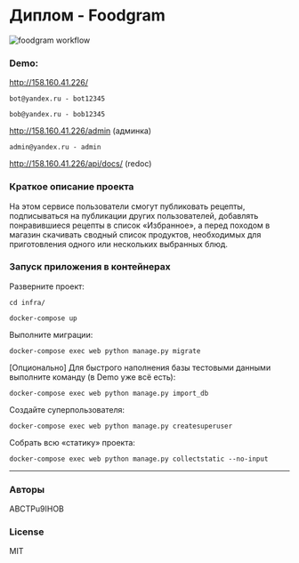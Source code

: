 # Диплом - Foodgram

![foodgram workflow](https://github.com/abctpu9ihob/foodgram-project-react/actions/workflows/foodgram_workflow.yml/badge.svg)

### Demo:

http://158.160.41.226/

```bot@yandex.ru - bot12345```

```bob@yandex.ru - bob12345```

http://158.160.41.226/admin (админка)

```admin@yandex.ru - admin```

http://158.160.41.226/api/docs/ (redoc)

### Краткое описание проекта

На этом сервисе пользователи смогут публиковать рецепты, подписываться на публикации других пользователей, добавлять понравившиеся рецепты в список «Избранное», а перед походом в магазин скачивать сводный список продуктов, необходимых для приготовления одного или нескольких выбранных блюд.

### Запуск приложения в контейнерах

Разверните проект:

```cd infra/```

```docker-compose up```

Выполните миграции:

```docker-compose exec web python manage.py migrate```

[Опционально] Для быстрого наполнения базы тестовыми данными выполните команду (в Demo уже всё есть):

```docker-compose exec web python manage.py import_db```

Создайте суперпользователя:

```docker-compose exec web python manage.py createsuperuser```

Собрать всю «статику» проекта:

```docker-compose exec web python manage.py collectstatic --no-input```

***
### Авторы
ABCTPu9IHOB

### License
MIT
